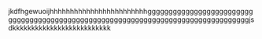 jkdfhgewuoijhhhhhhhhhhhhhhhhhhhhhhhhggggggggggggggggggggggggggggggggggggggggggggggggggggggggggggggggggggggggggggggggggjsdkkkkkkkkkkkkkkkkkkkkkkkkkk
